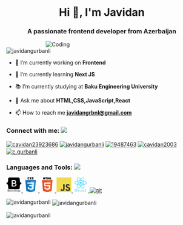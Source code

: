 <h1 align="center">Hi 👋, I'm Javidan</h1>
<h3 align="center">A passionate frontend developer from Azerbaijan</h3>
<img align="right" alt="Coding" width="400" src="https://user-images.githubusercontent.com/5713670/87202985-820dcb80-c2b6-11ea-9f56-7ec461c497c3.gif">

<p align="left"> <img src="https://komarev.com/ghpvc/?username=javidangurbanli&label=Profile%20views&color=0e75b6&style=flat" alt="javidangurbanli" /> </p>

- 🔭 I’m currently working on **Frontend**

- 🌱 I’m currently learning **Next JS**

- 📚 I’m currently studying at **Baku Engineering University**

- 💬 Ask me about **HTML,CSS,JavaScript,React**

- 📫 How to reach me **javidangrbnl@gmail.com**

<h3 align="left">Connect with me: <img  width="100" src="https://raw.githubusercontent.com/ShahriarShafin/ShahriarShafin/main/Assets/handshake.gif"></h3>
<p align="left">
<a href="https://twitter.com/CavidanQurbanl" target="blank"><img align="center" src="https://raw.githubusercontent.com/rahuldkjain/github-profile-readme-generator/master/src/images/icons/Social/twitter.svg" alt="cavidan23923686" height="30" width="40" /></a>
<a href="https://linkedin.com/in/javidangurbanli" target="blank"><img align="center" src="https://raw.githubusercontent.com/rahuldkjain/github-profile-readme-generator/master/src/images/icons/Social/linked-in-alt.svg" alt="javidangurbanli" height="30" width="40" /></a>
<a href="https://stackoverflow.com/users/19487463" target="blank"><img align="center" src="https://raw.githubusercontent.com/rahuldkjain/github-profile-readme-generator/master/src/images/icons/Social/stack-overflow.svg" alt="19487463" height="30" width="40" /></a>
<a href="https://fb.com/cavidan2003" target="blank"><img align="center" src="https://raw.githubusercontent.com/rahuldkjain/github-profile-readme-generator/master/src/images/icons/Social/facebook.svg" alt="cavidan2003" height="30" width="40" /></a>
<a href="https://instagram.com/c.gurbanli" target="blank"><img align="center" src="https://raw.githubusercontent.com/rahuldkjain/github-profile-readme-generator/master/src/images/icons/Social/instagram.svg" alt="c.gurbanli" height="30" width="40" /></a>


<h3 align="left">Languages and Tools:     <img  width="40"src="https://static.vecteezy.com/system/resources/thumbnails/003/719/338/small/programming-coding-icon-free-vector.jpg"></h3>

<p align="left"> <a href="https://getbootstrap.com" target="_blank" rel="noreferrer"> <img src="https://raw.githubusercontent.com/devicons/devicon/master/icons/bootstrap/bootstrap-plain-wordmark.svg" alt="bootstrap" width="40" height="40"/> </a> <a href="https://www.w3schools.com/css/" target="_blank" rel="noreferrer"> <img src="https://raw.githubusercontent.com/devicons/devicon/master/icons/css3/css3-original-wordmark.svg" alt="css3" width="40" height="40"/> </a> <a href="https://www.w3.org/html/" target="_blank" rel="noreferrer"> <img src="https://raw.githubusercontent.com/devicons/devicon/master/icons/html5/html5-original-wordmark.svg" alt="html5" width="40" height="40"/> </a> <a href="https://developer.mozilla.org/en-US/docs/Web/JavaScript" target="_blank" rel="noreferrer"> <img src="https://raw.githubusercontent.com/devicons/devicon/master/icons/javascript/javascript-original.svg" alt="javascript" width="40" height="40"/> </a> <a href="https://reactjs.org/" target="_blank" rel="noreferrer"> <img src="https://raw.githubusercontent.com/devicons/devicon/master/icons/react/react-original-wordmark.svg" alt="react" width="40" height="40"/> </a>
<a href="https://git-scm.com/" target="_blank" rel="noreferrer"> <img src="https://www.vectorlogo.zone/logos/git-scm/git-scm-icon.svg" alt="git" width="40" height="40"/> </a>
</p></p>

<p><img align="left" src="https://github-readme-stats.vercel.app/api/top-langs?username=javidangurbanli&show_icons=true&locale=en&layout=compact" alt="javidangurbanli" /></p>

<p>&nbsp;<img align="center" src="https://github-readme-stats.vercel.app/api?username=javidangurbanli&show_icons=true&locale=en" alt="javidangurbanli" /></p>

<p><img align="center" src="https://github-readme-streak-stats.herokuapp.com/?user=javidangurbanli&" alt="javidangurbanli" /></p>
